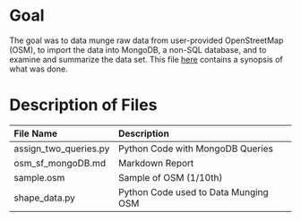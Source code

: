 # Goal
The goal was to data munge raw data from user-provided OpenStreetMap (OSM), to import the data into MongoDB, a non-SQL database, and to examine and summarize the data set. This file [here](https://github.com/ondramie/mongoDB-osm-San-Francisco/blob/master/osm_sf_mongoDB.md) contains a synopsis of what was done. 
# Description of Files
File Name | Description
:--|:--
assign_two_queries.py | Python Code with MongoDB Queries
osm_sf_mongoDB.md | Markdown Report
sample.osm | Sample of OSM (1/10th)
shape_data.py | Python Code used to Data Munging OSM

